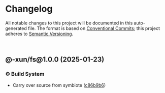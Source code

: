 # Changelog

All notable changes to this project will be documented in this auto-generated
file. The format is based on [Conventional Commits][1];
this project adheres to [Semantic Versioning][2].

<br />

## @-xun/fs\@1.0.0 (2025-01-23)

### ⚙️ Build System

- Carry over source from symbiote ([c86b9b6][3])

[1]: https://conventionalcommits.org
[2]: https://semver.org
[3]: https://github.com/Xunnamius/fs-utils/commit/c86b9b6c660d1b8d96e0d70a31eb47c6987f4cc5

